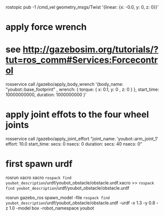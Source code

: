 rostopic pub -1 /cmd_vel geometry_msgs/Twist '{linear: {x: -0.0, y: 0, z: 0}}'

# apply force wrench
# see http://gazebosim.org/tutorials/?tut=ros_comm#Services:Forcecontrol
rosservice call /gazebo/apply_body_wrench '{body_name: "youbot::base_footprint" , wrench: { torque: { x: 0.1, y: 0 , z: 0 } }, start_time: 10000000000, duration: 1000000000 }'

# apply joint effots to the four wheel joints


rosservice call /gazebo/apply_joint_effort "joint_name: 'youbot::arm_joint_1'
effort: 10.0
start_time:
  secs: 0
  nsecs: 0
duration:
  secs: 40
  nsecs: 0"

# first spawn urdf
rosrun xacro xacro `rospack find youbot_description`/urdf/youbot_obstacle/obstacle.urdf.xacro >> `rospack find youbot_description`/urdf/youbot_obstacle/obstacle.urdf

rosrun gazebo_ros spawn_model -file `rospack find youbot_description`/urdf/youbot_obstacle/obstacle.urdf  -urdf -x 1.3 -y 0.8 -z 1.0 -model box -robot_namespace youbot

